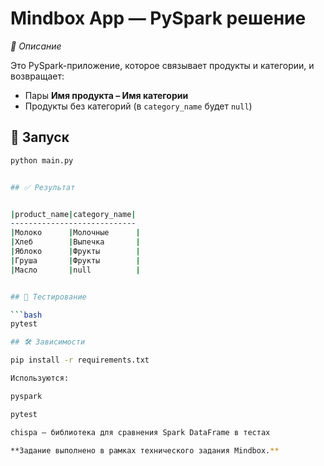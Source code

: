 # Mindbox App — PySpark решение

*📌 Описание*

Это PySpark-приложение, которое связывает продукты и категории, и возвращает:
- Пары **Имя продукта – Имя категории**
- Продукты без категорий (в `category_name` будет `null`)


## 🚀 Запуск
```bash
python main.py


## ✅ Результат


|product_name|category_name|
----------------------------
|Молоко      |Молочные      |
|Хлеб        |Выпечка       |
|Яблоко      |Фрукты        |
|Груша       |Фрукты        |
|Масло       |null          |


## 🧪 Тестирование

```bash
pytest

## 🛠️ Зависимости

pip install -r requirements.txt

Используются:

pyspark

pytest

chispa — библиотека для сравнения Spark DataFrame в тестах

**Задание выполнено в рамках технического задания Mindbox.**